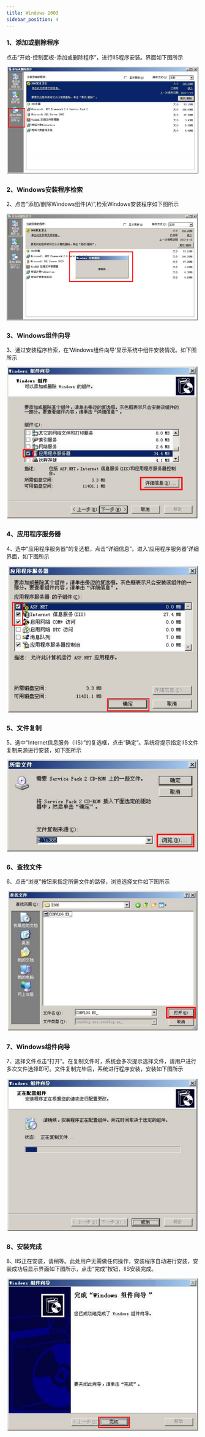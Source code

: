 ```yaml
---
title: Windows 2003
sidebar_position: 4
---
```

### 1、添加或删除程序
<p style={{ marginLeft:"2em" ,fontSize:"20px"}}>
  点击“开始-控制面板-添加或删除程序”，进行IIS程序安装。界面如下图所示
</p> 
<img src="/img/softwareInstall/IIS/16.png" alt="" style={{ marginLeft: "4em"}} />

### 2、Windows安装程序检索

<p style={{ marginLeft:"2em" ,fontSize:"20px"}}>
  2、点击“添加/删除Windows组件(A)”,检索Windows安装程序如下图所示
</p> 
<img src="/img/softwareInstall/IIS/17.png" alt="" style={{ marginLeft: "4em"}} />

### 3、Windows组件向导

<p style={{ marginLeft:"2em" ,fontSize:"20px"}}>
  3、通过安装程序检索，在‘Windows组件向导’显示系统中组件安装情况。如下图所示
</p> 
<img src="/img/softwareInstall/IIS/18.png" alt="" style={{ marginLeft: "4em"}} />

### 4、应用程序服务器

<p style={{ marginLeft:"2em" ,fontSize:"20px"}}>
  4、选中“应用程序服务器”的复选框，点击“详细信息”。进入‘应用程序服务器’详细界面，如下图所示
</p> 
<img src="/img/softwareInstall/IIS/19.png" alt="" style={{ marginLeft: "4em"}} />

### 5、文件复制

<p style={{ marginLeft:"2em" ,fontSize:"20px"}}>
  5、选中“Internet信息服务（IIS）”的复选框，点击“确定”。系统将提示指定IIS文件复制来源进行安装，如下图所示
</p> 
<img src="/img/softwareInstall/IIS/20.png" alt="" style={{ marginLeft: "4em"}} />

### 6、查找文件

<p style={{ marginLeft:"2em" ,fontSize:"20px"}}>
  6、点击“浏览”按钮来指定所需文件的路径，浏览选择文件如下图所示
</p> 
<img src="/img/softwareInstall/IIS/21.png" alt="" style={{ marginLeft: "4em"}} />

### 7、Windows组件向导

<p style={{ marginLeft:"2em" ,fontSize:"20px"}}>
  7、选择文件点击“打开”。在复制文件时，系统会多次提示选择文件，请用户进行多次文件选择即可。文件复制完毕后，系统进行程序安装，安装如下图所示
</p> 
<img src="/img/softwareInstall/IIS/22.png" alt="" style={{ marginLeft: "4em"}} />

### 8、安装完成

<p style={{ marginLeft:"2em" ,fontSize:"20px"}}>
  8、IIS正在安装，请稍等。此处用户无需做任何操作，安装程序自动进行安装，安装成功后显示界面如下图所示，点击“完成”按钮，IIS安装完成。
</p> 
<img src="/img/softwareInstall/IIS/23.png" alt="" style={{ marginLeft: "4em"}} />